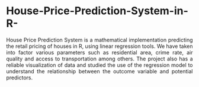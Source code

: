 # House-Price-Prediction-System-in-R-
<p style="text-align:justify"> House Price Prediction System is a mathematical implementation predicting the retail pricing of houses in R, using linear regression tools. We have taken into factor various parameters such as residential area, crime rate, air quality and access to transportation among others. The project also has a reliable visualization of data and studied the use of the regression model to understand the relationship between the outcome variable and potential predictors. </p>
